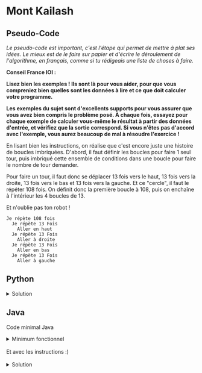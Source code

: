 # Mont Kailash

## Pseudo-Code

_Le pseudo-code est important, c'est l'étape qui permet de mettre à plat ses idées. Le mieux est de le faire sur papier et d'écrire le déroulement de l'algorithme, en français, comme si tu rédigeais une liste de choses à faire._

**Conseil France IOI :**

**Lisez bien les exemples ! Ils sont là pour vous aider, pour que vous compreniez bien quelles sont les données à lire et ce que doit calculer votre programme.**

**Les exemples du sujet sont d'excellents supports pour vous assurer que vous avez bien compris le problème posé. À chaque fois, essayez pour chaque exemple de calculer vous-même le résultat à partir des données d'entrée, et vérifiez que la sortie correspond. Si vous n'êtes pas d'accord avec l'exemple, vous aurez beaucoup de mal à résoudre l'exercice !**

En lisant bien les instructions, on réalise que c'est encore juste une histoire de boucles imbriquées. D'abord, il faut définir les boucles pour faire 1 seul tour, puis imbriqué cette ensemble de conditions dans une boucle pour faire le nombre de tour demander.

Pour faire un tour, il faut donc se déplacer 13 fois vers le haut, 13 fois vers la droite, 13 fois vers le bas et 13 fois vers la gauche. Et ce "cercle", il faut le répéter 108 fois. On définit donc la première boucle à 108, puis on enchaîne à l'intérieur les 4 boucles de 13.

Et n'oublie pas ton robot !

```
Je répète 108 fois
  Je répète 13 Fois
    Aller en haut
  Je répète 13 Fois
    Aller à droite
  Je répète 13 Fois
    Aller en bas
  Je répète 13 Fois
    Aller à gauche
```

## Python

<details>
  <summary>Solution</summary>

```Python
from robot import *
for loop in range(108):
   for loop in range(13):
      haut()
   for loop in range(13):
      droite()
   for loop in range(13):
      bas()
   for loop in range(13):
      gauche()
```

</details>

## Java

Code minimal Java

<details>
  <summary>Minimum fonctionnel</summary>

```Java
  class Main {
    public static void main(String[] args) {
      // ton code ici
    }
  }
```

</details>

</br>
Et avec les instructions :)
</br>
</br>

<details>
  <summary>Solution</summary>


```Java
import static algorea.Robot.*;
class Main {
   public static void main(String[] args) {
      for (int loop = 1; loop <= 108; loop = loop + 1) {
         for (int loop2 = 1; loop2 <= 13; loop2 = loop2 + 1) {
            haut();
         }
         for (int loop2 = 1; loop2 <= 13; loop2 = loop2 + 1) {
            droite();
         }
         for (int loop2 = 1; loop2 <= 13; loop2 = loop2 + 1) {
            bas();
         }
         for (int loop2 = 1; loop2 <= 13; loop2 = loop2 + 1) {
            gauche();
         }
      }
   }
}
```

</details>
